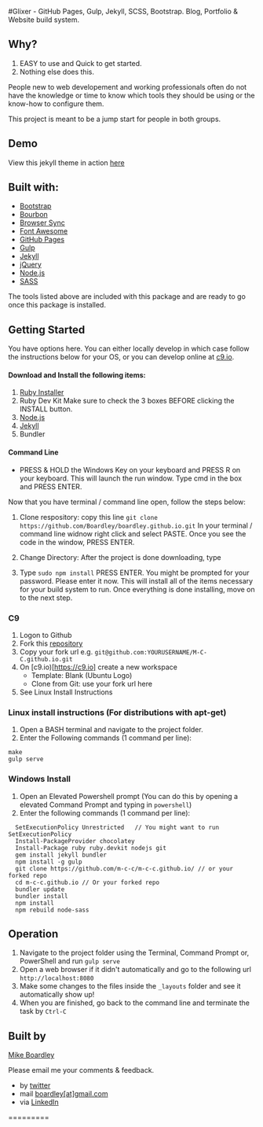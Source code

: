 #Glixer - GitHub Pages, Gulp, Jekyll, SCSS, Bootstrap. 
Blog, Portfolio & Website build system.

## Why?
1. EASY to use and Quick to get started.
2. Nothing else does this.

People new to web developement and working professionals often do not have the knowledge or time to know which tools they should be using or the know-how to configure them.

This project is meant to be a jump start for people in both groups. 

## Demo
View this jekyll theme in action [here](https://m-c-c.github.io/)

## Built with:
- [Bootstrap](http://getbootstrap.com/)
- [Bourbon](http://bourbon.io/)
- [Browser Sync](https://browsersync.io/)
- [Font Awesome](http://fontawesome.io/)
- [GitHub Pages](https://pages.github.com/)
- [Gulp](http://gulpjs.com/)
- [Jekyll](https://jekyllrb.com/)
- [jQuery](https://jquery.com/)
- [Node.js](https://nodejs.org/)
- [SASS](http://gulpjs.com/)

The tools listed above are included with this package and are ready to go once this package is installed.

## Getting Started
You have options here.  You can either locally develop in which case follow the instructions below for your OS, or you can develop online at [c9.io](https://c9.io).

#### Download and Install the following items:
1. [Ruby Installer](https://rubyinstaller.org/downloads/)
1. Ruby Dev Kit
Make sure to check the 3 boxes BEFORE clicking the INSTALL button.
2. [Node.js](https://nodejs.org/)
3. [Jekyll](https://jekyllrb.com/)
4. Bundler

#### Command Line
- PRESS & HOLD the Windows Key on your keyboard and PRESS R on your keyboard.
This will launch the run window. Type cmd in the box and PRESS ENTER.

Now that you have terminal / command line open, follow the steps below:

1. Clone respository: copy this line `git clone https://github.com/Boardley/boardley.github.io.git`
In your terminal / command line widnow right click and select PASTE.
Once you see the code in the window, PRESS ENTER.
2. Change Directory: After the project is done downloading, type 

3. Type `sudo npm install` PRESS ENTER. 
You might be prompted for your password. Please enter it now.
This will install all of the items necessary for your build system to run. 
Once everything is done installing, move on to the next step.

### C9
1. Logon to Github
2. Fork this [repository](https://github.com/M-C-C/M-C-C.github.io)
3. Copy your fork url e.g. `git@github.com:YOURUSERNAME/M-C-C.github.io.git`
4. On [c9.io)[https://c9.io] create a new workspace
   * Template: Blank (Ubuntu Logo)
   * Clone from Git: use your fork url here
5. See Linux Install Instructions

### Linux install instructions (For distributions with apt-get)
1. Open a BASH terminal and navigate to the project folder. 
2. Enter the Following commands (1 command per line):
```
make
gulp serve
```
### Windows Install
1. Open an Elevated Powershell prompt (You can do this by opening a elevated Command Prompt and typing in `powershell`)
2. Enter the following commands (1 command per line):
```
  SetExecutionPolicy Unrestricted   // You might want to run SetExecutionPolicy 
  Install-PackageProvider chocolatey
  Install-Package ruby ruby.devkit nodejs git
  gem install jekyll bundler
  npm install -g gulp
  git clone https://github.com/m-c-c/m-c-c.github.io/ // or your forked repo
  cd m-c-c.github.io // Or your forked repo
  bundler update
  bundler install
  npm install
  npm rebuild node-sass
```
## Operation
1. Navigate to the project folder using the Terminal, Command Prompt or, PowerShell and run `gulp serve`
2. Open a web browser if it didn't automatically and go to the following url `http://localhost:8080`
3. Make some changes to the files inside the `_layouts` folder and see it automatically show up! 
4. When you are finished, go back to the command line and terminate the task by `Ctrl-C`

## Built by
[Mike Boardley](https://www.linkedin.com/in/boardley/)

Please email me your comments & feedback.

- by <a href="https://twitter.com/mikeboardley">twitter</a>
- mail <a href="mailto:boardley@gmail.com">boardley[at]gmail.com</a>
- via <a href="https://www.linkedin.com/in/boardley/">LinkedIn</a>

=========

